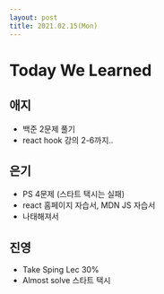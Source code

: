 ```yaml
---
layout: post
title: 2021.02.15(Mon)
---
```


# Today We Learned

## 애지

- 백준 2문제 풀기
- react hook 강의 2-6까지.. 

## 은기
- PS 4문제 (스타트 택시는 실패)
- react 홈페이지 자습서, MDN JS 자습서 
- 나태해져서 

## 진영

- Take Sping Lec 30%
- Almost solve 스타트 택시